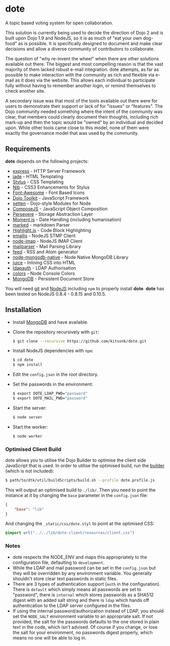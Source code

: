 # dote #

A topic based voting system for open collaboration.

This solution is currently being used to decide the direction of Dojo 2 and is built upon Dojo 1.9 and NodeJS, so it is
as much of "eat your own dog-food" as is possible.  It is specifically designed to document and make clear decisions
and allow a diverse community of contributors to collaborate.

The question of "why re-invent the wheel" when there are other solutions available out there.  The biggest and most
compelling reason is that the vast majority of them lacked robust e-mail integration.  dote attempts, as far as possible
to make interaction with the community as rich and flexible via e-mail as it does via the website.  This allows each
individual to participate fully without having to remember another login, or remind themselves to check another site.

A secondary issue was that most of the tools available out there were for users to demonstrate their support or lack of
for "issues" or "features".  The Dojo community needed something where the intent of the community was clear, that
members could clearly document their thoughts, including rich mark-up and then the topic would be "owned" by an
individual and decided upon.  While other tools came close to this model, none of them were exactly the governance
model that was used by the community.

## Requirements ##

**dote** depends on the following projects:

* [express][express] - HTTP Server Framework
* [jade][jade] - HTML Templating
* [Stylus][stylus] - CSS Templating
* [Nib][nib] - CSS3 Enhancements for Stylus
* [Font-Awesome][fontawesome] - Font Based Icons
* [Dojo Toolkit][dojo] - JavaScript Framework
* [setten][setten] - Dojo-style Modules for Node
* [ComposeJS][composejs] - JavaScript Object Composition
* [Persevere][perstore] - Storage Abstraction Layer
* [Moment.js][momentjs] - Date Handling (including humanisation)
* [marked][marked] - markdown Parser
* [Highlight.js][hljs] - Code Block Highlighting
* [emailjs][emailjs] - NodeJS STMP Client
* [node-imap][nodeimap] - NodeJS IMAP Client
* [mailparser][mailparser] - Mail Parsing Library
* [feed][feed] - RSS and Atom generator
* [node-mongodb-native][nodemongodb] - Node Native MongoDB Library
* [juice][juice] - Inlining CSS into HTML
* [ldapauth][ldapauth] - LDAP Authorisation
* [colors][colors] - Node Console Colors
* [MongoDB][mongodb] - Persistent Document Store

You will need [git][git] and [NodeJS][nodejs] including ``npm`` to properly install **dote**.  **dote** has been tested 
on NodeJS 0.8.4 - 0.8.15 and 0.10.5.

## Installation ##

* Install [MongoDB][mongodb] and have available.
* Clone the repository recursively with ``git``:

    ```bash
    $ git clone --recursive https://github.com/kitsonk/dote.git
    ```

* Install NodeJS dependencies with ``npm``:

    ```bash
    $ cd dote
    $ npm install
    ```

* Edit the ``config.json`` in the root directory.
* Set the passwords in the environment:

    ```bash
    $ export DOTE_LDAP_PWD="password"
    $ export DOTE_MAIL_PWD="password"
    ```

* Start the server:

    ```bash
    $ node server
    ```

* Start the worker:

    ```bash
    $ node worker
    ```

### Optimised Client Build ###

dote allows you to utilise the Dojo Builder to optimise the client side JavaScript that is used.  In order to utilise 
the optimised build, run the [builder][dojobuilder] (which is not included):

```bash
$ path/to/dtk/util/buildScripts/build.sh --profile dote.profile.js
```

This will output an optimised build to ``./lib/``.  Then you need to point the instance at it by changing the ``base``
parameter in the ``config.json`` file:

```json
{
    "base": "lib"
}
```

And changing the ``_static/css/dote.styl`` to point at the optimised CSS:

```css
@import url("../../lib/dote-client/resources/client.css")
```

### Notes ###

* dote respects the NODE_ENV and maps this appropriately to the configuration file, defaulting to `development`.
* While the LDAP and mail password can be set in the ``config.json`` but they will be overridden by any environment
  variable.  You generally shouldn't store clear text passwords in static files.
* There are 3 types of authentication support (`auth` in the configuration).  There is `default` which simply means all
  passwords are set to "password", there is `internal` which stores passwords as a SHA512 digest with an added salt
  string and there is `ldap` which hands off authentication to the LDAP server configured in the files.
* If using the internal password/authorization instead of LDAP, you should set the `NODE_SALT` environment variable to
  an appropriate salt.  If not provided, the salt for the passwords defaults to the one stored in plain text in the
  code, which isn't advised.  Of course if you change, or lose the salt for your environment, no passwords digest
  properly, which means no one will be able to log in.

[volo]: http://volojs.org/
[cpm]: https://github.com/kriszyp/cpm/
[nodejs]: http://nodejs.org/download/
[dojo]: http://dojotoolkit.org/download/
[express]: http://expressjs.com/
[jade]: http://jade-lang.com/
[git]: http://git-scm.com/
[setten]: https://github.com/kitsonk/setten
[perstore]: https://github.com/persvr/perstore
[fontawesome]: http://fortawesome.github.com/Font-Awesome/
[momentjs]: http://momentjs.com/
[composejs]: https://github.com/kriszyp/compose
[stylus]: http://learnboost.github.com/stylus/
[nib]: http://visionmedia.github.com/nib/
[marked]: https://github.com/chjj/marked
[hljs]: http://softwaremaniacs.org/soft/highlight/en/
[emailjs]: https://github.com/eleith/emailjs
[nodeimap]: https://github.com/mscdex/node-imap
[mailparser]: https://github.com/andris9/mailparser
[juice]: https://github.com/LearnBoost/juice
[mongodb]: http://www.mongodb.org/
[nodemongodb]: https://github.com/mongodb/node-mongodb-native
[colors]: https://github.com/Marak/colors.js
[dojobuilder]: http://dojotoolkit.org/download/
[ldapauth]: https://github.com/trentm/node-ldapauth
[feed]: http://projets.jpmonette.net/en/feed

